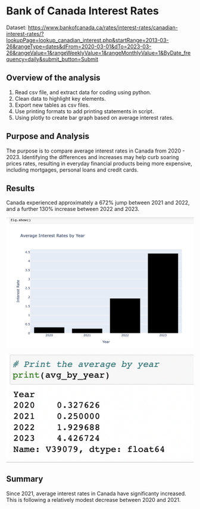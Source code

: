 # Bank of Canada Interest Rates

Dataset: https://www.bankofcanada.ca/rates/interest-rates/canadian-interest-rates/?lookupPage=lookup_canadian_interest.php&startRange=2013-03-26&rangeType=dates&dFrom=2020-03-01&dTo=2023-03-26&rangeValue=1&rangeWeeklyValue=1&rangeMonthlyValue=1&ByDate_frequency=daily&submit_button=Submit

 ## Overview of the analysis
1.	Read csv file, and extract data for coding using python.
2.	Clean data to highlight key elements.
3.	Export new tables as csv files.
4.	Use printing formats to add printing statements in script.
5.	Using plotly to create bar graph based on average interest rates. 
	
 
 ## Purpose and Analysis
 The purpose is to compare average interest rates in Canada from 2020 - 2023. Identifying the differences and increases may help curb soaring prices rates, resulting in everyday financial products being more expensive, including mortgages, personal loans and credit cards. 
 
 ## Results
Canada experienced approximately a 672% jump between 2021 and 2022, and a further 130% increase between 2022 and 2023.

![This is an image](https://github.com/Stookhy/Bank_of_Canada_Interest_Rates/blob/main/Resources/Average%20Interests:year.png?raw=true)

![This is an image](https://github.com/Stookhy/Bank_of_Canada_Interest_Rates/blob/main/Resources/Average:year.png?raw=true)
 
 ## Summary
Since 2021, average interest rates in Canada have significanty increased.  This is following a relatively modest decrease between 2020 and 2021. 


